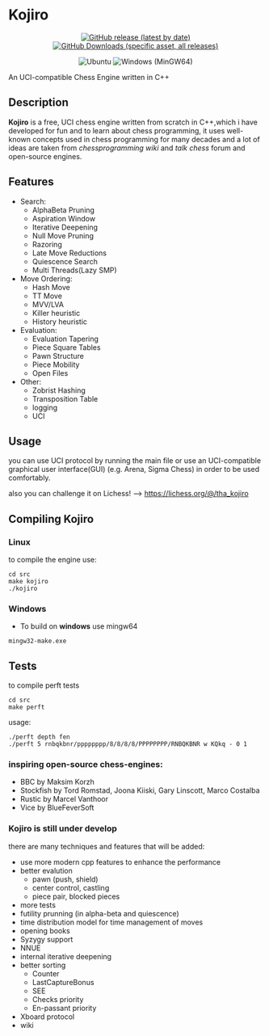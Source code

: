 # Kojiro

<div align="center">


[![GitHub release (latest by date)](https://img.shields.io/github/v/release/Babak-SSH/Kojiro?style=for-the-badge)](https://github.com/Babak-SSH/Kojiro/releases/latest)
[![GitHub Downloads (specific asset, all releases)](https://img.shields.io/github/downloads/Babak-SSH/Kojiro/Kojiro0.1.3-ubuntu-x86-64?style=for-the-badge)](https://github.com/Babak-SSH/Kojiro/releases/latest)

![Ubuntu](https://github.com/Babak-SSH/Kojiro/actions/workflows/ubuntu-gcc.yml/badge.svg)
![Windows (MinGW64)](https://github.com/Babak-SSH/Kojiro/actions/workflows/windows-mingw64.yml/badge.svg)

</div>

An UCI-compatible Chess Engine written in C++

## Description

**Kojiro** is a free, UCI chess engine written from scratch in C++,which i have developed for fun and to learn about chess programming, it uses well-known concepts used in chess programming for many decades and a lot of ideas are taken from *chessprogramming wiki* and *talk chess* forum and open-source engines.

## Features
- Search:
    - AlphaBeta Pruning
    - Aspiration Window
    - Iterative Deepening
    - Null Move Pruning
    - Razoring
    - Late Move Reductions
    - Quiescence Search
    - Multi Threads(Lazy SMP)
- Move Ordering:
    - Hash Move
    - TT Move
    - MVV/LVA
    - Killer heuristic
    - History heuristic
- Evaluation:
    - Evaluation Tapering
    - Piece Square Tables
    - Pawn Structure
    - Piece Mobility
    - Open Files
- Other:
    - Zobrist Hashing
    - Transposition Table
    - logging
    - UCI

## Usage

you can use UCI protocol by running the main file or use an UCI-compatible graphical user interface(GUI) (e.g.  Arena, Sigma Chess) in order to be used comfortably.

also you can challenge it on Lichess! --> https://lichess.org/@/tha_kojiro

## Compiling Kojiro

### Linux
to compile the engine use:
```
cd src
make kojiro
./kojiro
```
### Windows
* To build on **windows** use mingw64 
```
mingw32-make.exe
```

## Tests

to compile perft tests
```
cd src
make perft
```
usage:
```
./perft depth fen
./perft 5 rnbqkbnr/pppppppp/8/8/8/8/PPPPPPPP/RNBQKBNR w KQkq - 0 1
```

### inspiring open-source chess-engines:
- BBC by Maksim Korzh
- Stockfish by Tord Romstad, Joona Kiiski, Gary Linscott, Marco Costalba
- Rustic by Marcel Vanthoor 
- Vice by BlueFeverSoft

### Kojiro is still under develop
there are many techniques and features that will be added:
- use more modern cpp features to enhance the performance
- better evalution
    - pawn (push, shield)
    - center control, castling
    - piece pair, blocked pieces
- more tests
- futility prunning (in alpha-beta and quiescence)
- time distribution model for time management of moves
- opening books
- Syzygy support
- NNUE
- internal iterative deepening
- better sorting
    - Counter
    - LastCaptureBonus
    - SEE
    - Checks priority
    - En-passant priority
- Xboard protocol
- wiki
